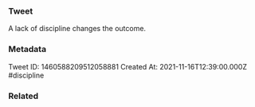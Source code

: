 ### Tweet
A lack of discipline changes the outcome.

### Metadata
Tweet ID: 1460588209512058881
Created At: 2021-11-16T12:39:00.000Z
#discipline

### Related

